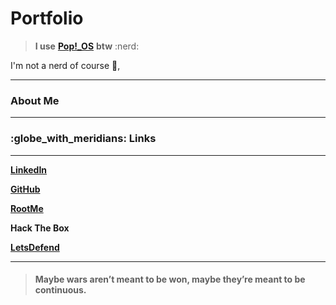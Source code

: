 # Portfolio

> **I use** [**Pop!\_OS**](https://pop.system76.com/) **btw** :nerd:

I'm not a nerd of course :eyes:, &#x20;

***

### About Me

***

### :globe\_with\_meridians: Links

***

[**LinkedIn**](https://www.linkedin.com/in/rufis-mosengo/)

[**GitHub**](https://github.com/ThinX7pert)

[**RootMe**](https://www.root-me.org/ThinX7pert?lang=fr)

**Hack The Box**

[**LetsDefend**](https://app.letsdefend.io/user/thinx7pert)

***

> #### Maybe wars aren’t meant to be won, maybe they’re meant to be continuous. <a href="#maybe-wars-aren-t-meant-to-be-won-maybe-they-re-meant-to-be-continuous" id="maybe-wars-aren-t-meant-to-be-won-maybe-they-re-meant-to-be-continuous"></a>
